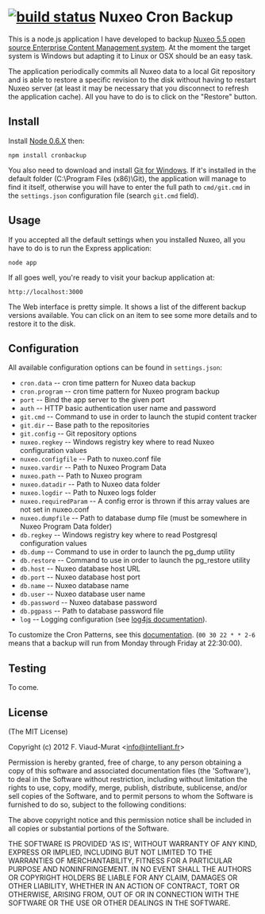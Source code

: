 [![build status](https://secure.travis-ci.org/intelliant/cronbackup.png)](http://travis-ci.org/intelliant/cronbackup)
Nuxeo Cron Backup
=================

This is a node.js application I have developed to backup [Nuxeo 5.5 open source
Enterprise Content Management system](http://www.nuxeo.com).
At the moment the target system is Windows but adapting it to Linux or OSX
should be an easy task.

The application periodically commits all Nuxeo data to a local Git repository
and is able to restore a specific revision to the disk without having to restart
Nuxeo server (at least it may be necessary that you disconnect to refresh the
application cache). All you have to do is to click on the "Restore" button.  

Install
-------

Install [Node 0.6.X](http://nodejs.org/#download) then:

    npm install cronbackup
     
You also need to download and install [Git for Windows](http://code.google.com/p/msysgit/downloads/list).
If it's installed in the default folder (C:\Program Files (x86)\Git), the
application will manage to find it itself, otherwise you will have to enter the
full path to `cmd/git.cmd` in the `settings.json` configuration file (search
`git.cmd` field).
    
Usage
-----

If you accepted all the default settings when you installed Nuxeo, all you have
to do is to run the Express application:

    node app

If all goes well, you're ready to visit your backup application at:

    http://localhost:3000
  

The Web interface is pretty simple. It shows a list of the different backup
versions available. You can click on an item to see some more details and to
restore it to the disk.

Configuration
-------------

All available configuration options can be found in `settings.json`:

* `cron.data` -- cron time pattern for Nuxeo data backup
* `cron.program` -- cron time pattern for Nuxeo program backup 
* `port` -- Bind the app server to the given port
* `auth` -- HTTP basic authentication user name and password
* `git.cmd` -- Command to use in order to launch the stupid content tracker
* `git.dir` -- Base path to the repositories
* `git.config` -- Git repository options
* `nuxeo.regkey` -- Windows registry key where to read Nuxeo configuration values
* `nuxeo.configfile` -- Path to nuxeo.conf file
* `nuxeo.vardir` -- Path to Nuxeo Program Data
* `nuxeo.path` -- Path to Nuxeo program
* `nuxeo.datadir` -- Path to Nuxeo data folder
* `nuxeo.logdir` -- Path to Nuxeo logs folder
* `nuxeo.requiredParam` -- A config error is thrown if this array values are not set in nuxeo.conf
* `nuxeo.dumpfile` -- Path to database dump file (must be somewhere in Nuxeo Program Data folder)
* `db.regkey` -- Windows registry key where to read Postgresql configuration values
* `db.dump` -- Command to use in order to launch the pg_dump utility 
* `db.restore` -- Command to use in order to launch the pg_restore utility
* `db.host` -- Nuxeo database host URL
* `db.port` -- Nuxeo database host port
* `db.name` -- Nuxeo database name
* `db.user` -- Nuxeo database user name
* `db.password` -- Nuxeo database password
* `db.pgpass` -- Path to database password file
* `log` -- Logging configuration (see [log4js documentation](https://github.com/nomiddlename/log4js-node)).

To customize the Cron Patterns, see this [documentation](http://help.sap.com/saphelp_xmii120/helpdata/en/44/89a17188cc6fb5e10000000a155369/content.htm).
(`00 30 22 * * 2-6` means that a backup will run from Monday through Friday at 22:30:00).  

Testing
-------

To come.

License
---------- 

(The MIT License)

Copyright (c) 2012 F. Viaud-Murat &lt;info@intelliant.fr&gt;

Permission is hereby granted, free of charge, to any person obtaining
a copy of this software and associated documentation files (the
'Software'), to deal in the Software without restriction, including
without limitation the rights to use, copy, modify, merge, publish,
distribute, sublicense, and/or sell copies of the Software, and to
permit persons to whom the Software is furnished to do so, subject to
the following conditions:

The above copyright notice and this permission notice shall be
included in all copies or substantial portions of the Software.

THE SOFTWARE IS PROVIDED 'AS IS', WITHOUT WARRANTY OF ANY KIND,
EXPRESS OR IMPLIED, INCLUDING BUT NOT LIMITED TO THE WARRANTIES OF
MERCHANTABILITY, FITNESS FOR A PARTICULAR PURPOSE AND NONINFRINGEMENT.
IN NO EVENT SHALL THE AUTHORS OR COPYRIGHT HOLDERS BE LIABLE FOR ANY
CLAIM, DAMAGES OR OTHER LIABILITY, WHETHER IN AN ACTION OF CONTRACT,
TORT OR OTHERWISE, ARISING FROM, OUT OF OR IN CONNECTION WITH THE
SOFTWARE OR THE USE OR OTHER DEALINGS IN THE SOFTWARE.